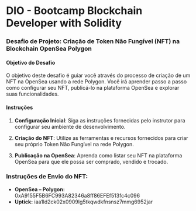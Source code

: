 # DIO - Bootcamp Blockchain Developer with Solidity 

### Desafio de Projeto: Criação de Token Não Fungível (NFT) na Blockchain OpenSea Polygon

#### Objetivo do Desafio
O objetivo deste desafio é guiar você através do processo de criação de um NFT na OpenSea usando a rede Polygon. Você irá aprender passo a passo como configurar seu NFT, publicá-lo na plataforma OpenSea e explorar suas funcionalidades.

#### Instruções
1. **Configuração Inicial**: Siga as instruções fornecidas pelo instrutor para configurar seu ambiente de desenvolvimento.
   
2. **Criação do NFT**: Utilize as ferramentas e recursos fornecidos para criar seu próprio Token Não Fungível na rede Polygon.

3. **Publicação na OpenSea**: Aprenda como listar seu NFT na plataforma OpenSea para que ele possa ser comprado, vendido e trocado.

### Instruções de Envio do NFT:

- **OpenSea – Polygon:** 0xA9155F5B6FC993A82346a8ff86EFEf513fc4c096
- **Uptick:** iaa1ld2ck02x0909lg5tkqwdkfnsnsz7mmg6952jar